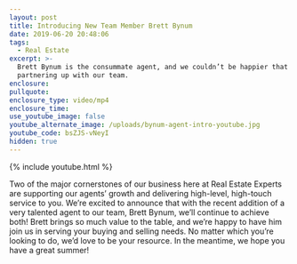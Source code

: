 ```yaml
---
layout: post
title: Introducing New Team Member Brett Bynum
date: 2019-06-20 20:48:06
tags:
  - Real Estate
excerpt: >-
  Brett Bynum is the consummate agent, and we couldn’t be happier that he’s
  partnering up with our team.
enclosure:
pullquote:
enclosure_type: video/mp4
enclosure_time:
use_youtube_image: false
youtube_alternate_image: /uploads/bynum-agent-intro-youtube.jpg
youtube_code: bsZJS-vNeyI
hidden: true
---
```


{% include youtube.html %}

Two of the major cornerstones of our business here at Real Estate Experts are supporting our agents’ growth and delivering high-level, high-touch service to you. We’re excited to announce that with the recent addition of a very talented agent to our team, Brett Bynum, we’ll continue to achieve both\! Brett brings so much value to the table, and we’re happy to have him join us in serving your buying and selling needs. No matter which you’re looking to do, we’d love to be your resource. In the meantime, we hope you have a great summer\!